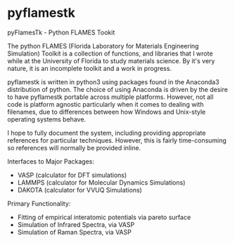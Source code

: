 # pyflamestk
pyFlamesTk - Python FLAMES Tookit

The python FLAMES (Florida Laboratory for Materials Engineering Simulation) Toolkit is a collection of functions, and libraries that I wrote while at the University of Florida to study materials science.  By it's very nature, it is an incomplete toolkit and a work in progress.

pyflamestk is written in python3 using packages found in the Anaconda3 distribution of python.  The choice of using Anaconda is driven by the desire to have pyflamestk portable across multiple platforms.  However, not all code is platform agnostic particularly when it comes to dealing with filenames, due to differences between how Windows and Unix-style operating systems behave.

I hope to fully document the system, including providing appropriate references for particular techniques.  However, this is fairly time-consuming so references will normally be provided inline.

Interfaces to Major Packages:
- VASP (calculator for DFT simulations)
- LAMMPS (calculator for Molecular Dynamics Simulations)
- DAKOTA (calculator for VVUQ Simulations)

Primary Functionality:
- Fitting of empirical interatomic potentials via pareto surface
- Simulation of Infrared Spectra, via VASP
- Simulation of Raman Spectra, via VASP
